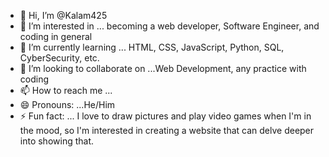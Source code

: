 - 👋 Hi, I’m @Kalam425
- 👀 I’m interested in ... becoming a web developer, Software Engineer, and coding in general
- 🌱 I’m currently learning ... HTML, CSS, JavaScript, Python, SQL, CyberSecurity, etc.
- 💞️ I’m looking to collaborate on ...Web Development, any practice with coding
- 📫 How to reach me ...
- 😄 Pronouns: ...He/Him
- ⚡ Fun fact: ... I love to draw pictures and play video games when I'm in the mood, so I'm interested in creating a website that can delve deeper into showing that.

<!---
Kalam425/Kalam425 is a ✨ special ✨ repository because its `README.md` (this file) appears on your GitHub profile.
You can click the Preview link to take a look at your changes.
--->
